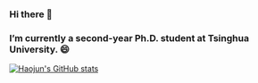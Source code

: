 ### Hi there 👋
### I’m currently a second-year Ph.D. student at Tsinghua University. 😄

<!--**jianghaojun/jianghaojun** is a ✨ _special_ ✨ repository because its `README.md` (this file) appears on your GitHub profile.

Here are some ideas to get you started:

- 🔭 I’m currently working on ...
- 🌱 I’m currently learning ...
- 👯 I’m looking to collaborate on ...
- 🤔 I’m looking for help with ...
- 💬 Ask me about ...
- 📫 How to reach me: ...
- 😄 Pronouns: ...
- ⚡ Fun fact: ...
-->

[![Haojun's GitHub stats](https://github-readme-stats.vercel.app/api?username=jianghaojun)](https://github.com/anuraghazra/github-readme-stats)